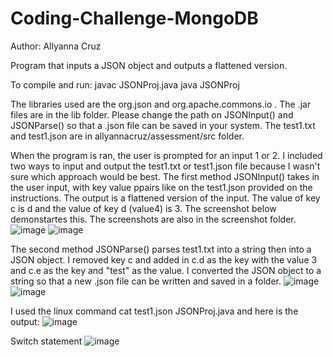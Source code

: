 # Coding-Challenge-MongoDB
Author: Allyanna Cruz

Program that inputs a JSON object and outputs a flattened version.

To compile and run:
javac JSONProj.java
java JSONProj

The libraries used are the org.json and org.apache.commons.io .
The .jar files are in the lib folder.
Please change the path on JSONInput() and JSONParse() so that a .json file can be saved in your system.
The test1.txt and test1.json are in allyannacruz/assessment/src folder.

When the program is ran, the user is prompted for an input 1 or 2.
I included two ways to input and output the test1.txt or test1.json file because I wasn't sure which approach would be best.
The first method JSONInput() takes in the user input, with key value ppairs like on the test1.json provided on the instructions.
The output is a flattened version of the input.
The value of key c is d and the value of key d (value4) is 3.
The screenshot below demonstartes this. The screenshots are also in the screenshot folder.
![image](https://user-images.githubusercontent.com/55791523/113771329-22483200-971b-11eb-9f24-a2a55aaf2645.png)
![image](https://user-images.githubusercontent.com/55791523/113771369-2ecc8a80-971b-11eb-88a7-72f8df719c21.png)



The second method JSONParse() parses test1.txt into a string then into a JSON object. 
I removed key c and added in c.d as the key with the value 3 and c.e as the key and "test" as the value. 
I converted the JSON object to a string so that a new .json file can be written and saved in a folder.
![image](https://user-images.githubusercontent.com/55791523/113771397-37bd5c00-971b-11eb-8ca6-b897d3ac3d13.png)
![image](https://user-images.githubusercontent.com/55791523/113771415-3db33d00-971b-11eb-8e1e-a1411a501353.png)



I used the linux command cat test1.json JSONProj.java and here is the output:
![image](https://user-images.githubusercontent.com/55791523/113771448-473ca500-971b-11eb-8f97-3da2b74c72b8.png)

Switch statement
![image](https://user-images.githubusercontent.com/55791523/113771485-54599400-971b-11eb-8229-56ca3491f88f.png)





